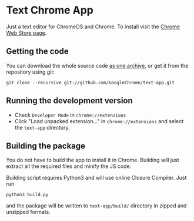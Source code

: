 # Text Chrome App

Just a text editor for ChromeOS and Chrome. To install visit the [Chrome Web Store page](https://chrome.google.com/webstore/detail/mmfbcljfglbokpmkimbfghdkjmjhdgbg).

## Getting the code

You can download the whole source code [as one archive](https://github.com/GoogleChrome/text-app/archive/master.zip), or get it from the repository using git:

    git clone --recursive git://github.com/GoogleChrome/text-app.git

## Running the development version

* Check `Developer Mode` in `chrome://extensions`
* Click "Load unpacked extension..." in `chrome://extensions` and select the `text-app` directory.

## Building the package

You do not have to build the app to install it in Chrome. Building will just extract all the required files and minify the JS code.

Building script requires Python3 and will use online Closure Compiler. Just run

    python3 build.py

and the package will be written to `text-app/build/` directory in zipped and unzipped formats.

